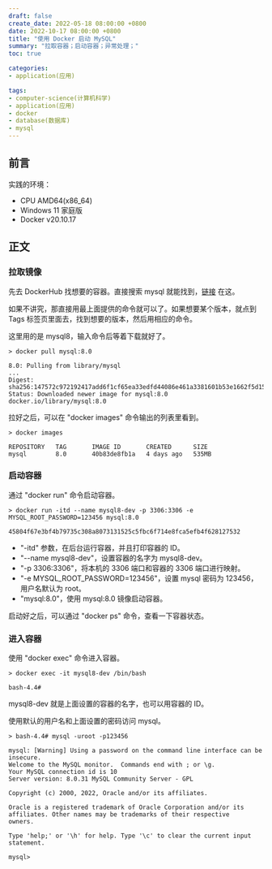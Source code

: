 ```yaml
---
draft: false
create_date: 2022-05-18 08:00:00 +0800
date: 2022-10-17 08:00:00 +0800
title: "使用 Docker 启动 MySQL"
summary: "拉取容器；启动容器；异常处理；"
toc: true

categories:
- application(应用)

tags:
- computer-science(计算机科学)
- application(应用)
- docker
- database(数据库)
- mysql
---
```

## 前言

实践的环境：

- CPU AMD64(x86_64)
- Windows 11 家庭版
- Docker v20.10.17

## 正文

### 拉取镜像

先去 DockerHub 找想要的容器。直接搜索 mysql 就能找到，[链接](https://hub.docker.com/_/mysql) 在这。

如果不讲究，那直接用最上面提供的命令就可以了。如果想要某个版本，就点到 Tags 标签页里面去，找到想要的版本，然后用相应的命令。

这里用的是 mysql8，输入命令后等着下载就好了。

```
> docker pull mysql:8.0

8.0: Pulling from library/mysql
...
Digest: sha256:147572c972192417add6f1cf65ea33edfd44086e461a3381601b53e1662f5d15
Status: Downloaded newer image for mysql:8.0
docker.io/library/mysql:8.0
```

拉好之后，可以在 "docker images" 命令输出的列表里看到。

```
> docker images

REPOSITORY   TAG       IMAGE ID       CREATED      SIZE
mysql        8.0       40b83de8fb1a   4 days ago   535MB
```

### 启动容器

通过 "docker run" 命令启动容器。

```
> docker run -itd --name mysql8-dev -p 3306:3306 -e MYSQL_ROOT_PASSWORD=123456 mysql:8.0

45804f67e3bf4b79735c308a8073131525c5fbc6f714e8fca5efb4f628127532
```

- "-itd" 参数，在后台运行容器，并且打印容器的 ID。
- "--name mysql8-dev"，设置容器的名字为 mysql8-dev。
- "-p 3306:3306"，将本机的 3306 端口和容器的 3306 端口进行映射。
- "-e MYSQL_ROOT_PASSWORD=123456"，设置 mysql 密码为 123456，用户名默认为 root。
- "mysql:8.0"，使用 mysql:8.0 镜像启动容器。

启动好之后，可以通过 "docker ps" 命令，查看一下容器状态。

### 进入容器

使用 "docker exec" 命令进入容器。

```
> docker exec -it mysql8-dev /bin/bash

bash-4.4# 
```

mysql8-dev 就是上面设置的容器的名字，也可以用容器的 ID。

使用默认的用户名和上面设置的密码访问 mysql。

```
> bash-4.4# mysql -uroot -p123456

mysql: [Warning] Using a password on the command line interface can be insecure.
Welcome to the MySQL monitor.  Commands end with ; or \g.
Your MySQL connection id is 10
Server version: 8.0.31 MySQL Community Server - GPL

Copyright (c) 2000, 2022, Oracle and/or its affiliates.

Oracle is a registered trademark of Oracle Corporation and/or its
affiliates. Other names may be trademarks of their respective
owners.

Type 'help;' or '\h' for help. Type '\c' to clear the current input statement.

mysql>
```
